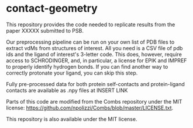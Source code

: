 # contact-geometry

This repository provides the code needed to replicate results from the paper XXXXX submitted to PSB.

Our preprocessing pipeline can be run on your own list of PDB files to extract vdMs from structures of interest. All you need is a CSV file of pdb ids and the ligand of interest's 3-letter code. This does, however, require access to SCHRODINGER, and, in particular, a license for EPIK and IMPREF to properly identify hydrogen bonds. If you can find another way to correctly protonate your ligand, you can skip this step.

Fully pre-processed data for both protein self-contacts and protein-ligand contacts are available as .npy files at INSERT LINK

Parts of this code are modified from the Combs repository under the MIT license: https://github.com/npolizzi/Combs/blob/master/LICENSE.txt.

This repository is also available under the MIT license.
